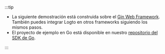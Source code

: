 :::tip

- La siguiente demostración está construida sobre el [Gin Web Framework](https://gin-gonic.com). También puedes integrar Logto en otros frameworks siguiendo los mismos pasos.
- El proyecto de ejemplo en Go está disponible en nuestro [repositorio del SDK de Go](https://github.com/logto-io/go/tree/v2/gin-sample).

:::
